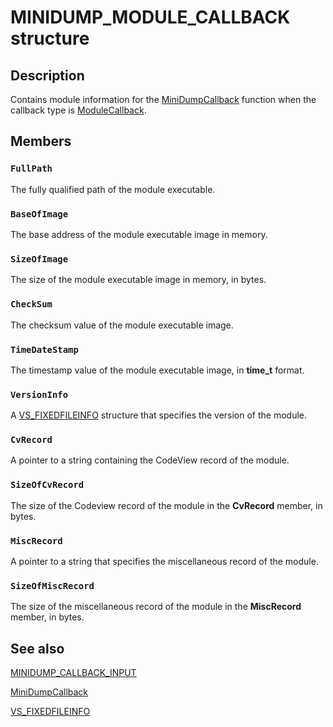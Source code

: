 # MINIDUMP_MODULE_CALLBACK structure

## Description

Contains module information for the
[MiniDumpCallback](https://learn.microsoft.com/windows/desktop/api/minidumpapiset/nc-minidumpapiset-minidump_callback_routine) function when the callback type is
[ModuleCallback](https://learn.microsoft.com/windows/desktop/api/minidumpapiset/ne-minidumpapiset-minidump_callback_type).

## Members

### `FullPath`

The fully qualified path of the module executable.

### `BaseOfImage`

The base address of the module executable image in memory.

### `SizeOfImage`

The size of the module executable image in memory, in bytes.

### `CheckSum`

The checksum value of the module executable image.

### `TimeDateStamp`

The timestamp value of the module executable image, in **time_t** format.

### `VersionInfo`

A
[VS_FIXEDFILEINFO](https://learn.microsoft.com/windows/desktop/api/verrsrc/ns-verrsrc-vs_fixedfileinfo) structure that specifies the version of the module.

### `CvRecord`

A pointer to a string containing the CodeView record of the module.

### `SizeOfCvRecord`

The size of the Codeview record of the module in the **CvRecord** member, in bytes.

### `MiscRecord`

A pointer to a string that specifies the miscellaneous record of the module.

### `SizeOfMiscRecord`

The size of the miscellaneous record of the module in the **MiscRecord** member, in bytes.

## See also

[MINIDUMP_CALLBACK_INPUT](https://learn.microsoft.com/windows/win32/api/minidumpapiset/ns-minidumpapiset-minidump_callback_input)

[MiniDumpCallback](https://learn.microsoft.com/windows/desktop/api/minidumpapiset/nc-minidumpapiset-minidump_callback_routine)

[VS_FIXEDFILEINFO](https://learn.microsoft.com/windows/desktop/api/verrsrc/ns-verrsrc-vs_fixedfileinfo)